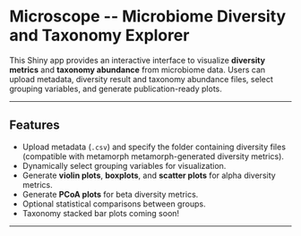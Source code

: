 # Microscope -- Microbiome Diversity and Taxonomy Explorer

This Shiny app provides an interactive interface to visualize **diversity metrics** and **taxonomy abundance** from microbiome data. Users can upload metadata, diversity result and taxonomy abundance files, select grouping variables, and generate publication-ready plots.

---

## Features
- Upload metadata (`.csv`) and specify the folder containing diversity files (compatible with metamorph metamorph-generated diversity metrics).
- Dynamically select grouping variables for visualization.
- Generate **violin plots**, **boxplots**, and **scatter plots** for alpha diversity metrics.
- Generate **PCoA plots** for beta diversity metrics.
- Optional statistical comparisons between groups.
- Taxonomy stacked bar plots coming soon!

---
